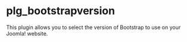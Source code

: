 # plg_bootstrapversion
This plugin allows you to select the version of Bootstrap to use on your Joomla! website.
